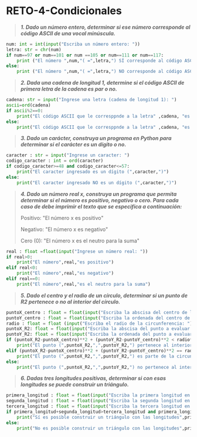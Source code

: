 # RETO-4-Condicionales
>***1. Dado un número entero, determinar si ese número corresponde al código ASCII de una vocal minúscula.***
```python
num: int = int(input("Escriba un número entero: "))
letra: str = chr(num)
if num==97 or num==101 or num ==105 or num==111 or num==117:
    print ("El número ",num,"( =",letra,") SÍ corresponde al código ASCII de una vocal en minúscula")
else:
    print ("El número ",num,"( =",letra,") NO corresponde al código ASCII de una vocal en minúscula")
```
>***2. Dada una cadena de longitud 1, determine si el código ASCII de primera letra de la cadena es par o no.***
```python
cadena: str = input("Ingrese una letra (cadena de longitud 1): ")
ascii=ord(cadena)
if ascii%2==0:
    print("El código ASCII que le corresppnde a la letra" ,cadena, "es un número par (",ascii,")")
else:
    print("El código ASCII que le corresppnde a la letra" ,cadena, "es un número impar (",ascii,")")
```
>***3. Dado un carácter, construya un programa en Python para determinar si el carácter es un dígito o no.***
```python
caracter : str = input("Ingrese un caracter: ")
codigo_caracter : int = ord(caracter)
if codigo_caracter>=48 and codigo_caracter<=57:
    print("El caracter ingresado es un dígito (",caracter,")")
else:
    print("El caracter ingresado NO es un dígito (",caracter,")")
```
>***4. Dado un número real x, construya un programa que permita determinar si el número es positivo, negativo o cero. Para cada caso de debe imprimir el texto que se especifica a continuación:***
>
>Positivo: "El número x es positivo"
>
>Negativo: "El número x es negativo"
>
>Cero (0): "El número x es el neutro para la suma"
```python
real : float =float(input("Ingrese un número real: "))
if real>0:
    print("El número",real,"es positivo")
elif real<0:
    print("El número",real,"es negativo")
elif real==0:
    print("El número",real,"es el neutro para la suma")
```
>***5. Dado el centro y el radio de un círculo, determinar si un punto de R2 pertenece o no al interior del círculo.***
```python
puntoX_centro : float = float(input("Escriba la abscisa del centro de la circunferencia: "))
puntoY_centro : float = float(input("Escriba la ordenada del centro de la circunferencia: "))
radio : float = float (input("Escriba el radio de la circunferencia: "))
puntoX_R2: float = float(input("Escriba la abscisa del punto a evaluar: "))
puntoY_R2: float = float(input("Escriba la ordenada del punto a evaluar: "))
if (puntoX_R2-puntoX_centro)**2 + (puntoY_R2-puntoY_centro)**2 < radio**2:
    print("El punto (",puntoX_R2,",",puntoY_R2,") pertenece al interior de la circunferencia")
elif (puntoX_R2-puntoX_centro)**2 + (puntoY_R2-puntoY_centro)**2 == radio**2:
    print("El punto (",puntoX_R2,",",puntoY_R2,") es parte de la circunferencia")
else:
    print("El punto (",puntoX_R2,",",puntoY_R2,") no pertenece al interior de la circunferencia")
```
>***6. Dadas tres longitudes positivas, determinar si con esas longitudes se puede construir un triángulo.***
```python
primera_longitud : float = float(input("Escriba la primera longitud en centímetros: "))
segunda_longitud : float = float(input("Escriba la segunda longitud en centímetros: "))
tercera_longitud : float = float(input("Escriba la tercera longitud en centímetros: "))
if primera_longitud+segunda_longitud>tercera_longitud and primera_longitud+tercera_longitud>segunda_longitud and segunda_longitud+tercera_longitud>primera_longitud:
    print("Sí es posible construir un triángulo con las longitudes",primera_longitud,",",segunda_longitud,"y",tercera_longitud)
else:
    print("No es posible construir un triángulo con las longitudes",primera_longitud,",",segunda_longitud,"y",tercera_longitud)
```
